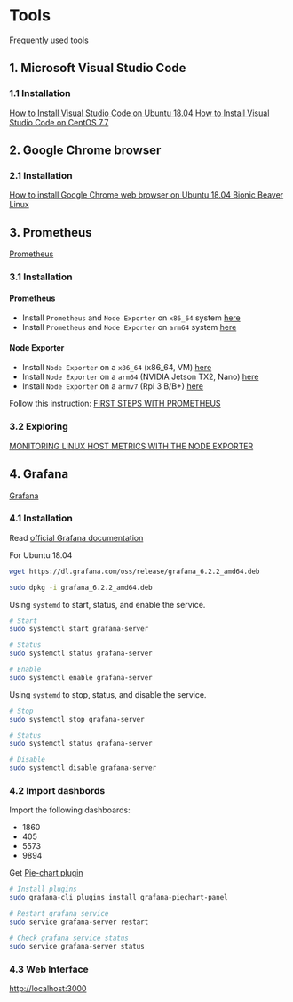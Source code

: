# Tools

Frequently used tools

## 1. Microsoft Visual Studio Code

### 1.1 Installation

[How to Install Visual Studio Code on Ubuntu 18.04](https://linuxize.com/post/how-to-install-visual-studio-code-on-ubuntu-18-04)
[How to Install Visual Studio Code on CentOS 7.7](https://linuxize.com/post/how-to-install-visual-studio-code-on-centos-7/)

## 2. Google Chrome browser

### 2.1 Installation

[How to install Google Chrome web browser on Ubuntu 18.04 Bionic Beaver Linux](https://linuxconfig.org/how-to-install-google-chrome-web-browser-on-ubuntu-18-04-bionic-beaver-linux)

## 3. Prometheus

[Prometheus](https://prometheus.io/)

### 3.1 Installation

#### Prometheus

* Install `Prometheus` and `Node Exporter` on `x86_64` system [here](prom-systemd-setup-x86_64.md)
* Install `Prometheus` and `Node Exporter` on `arm64` system [here](prom-systemd-setup-arm64.md)

#### Node Exporter

* Install `Node Exporter` on a `x86_64` (x86_64, VM) [here](setup-prometheus-node-exporter-x86_64.md)
* Install `Node Exporter` on a `arm64` (NVIDIA Jetson TX2, Nano) [here](setup-prometheus-node-exporter-arm64.md)
* Install `Node Exporter` on a `armv7` (Rpi 3 B/B+) [here](setup-prometheus-node-exporter-armv7.md)

Follow this instruction:
[FIRST STEPS WITH PROMETHEUS](https://prometheus.io/docs/introduction/first_steps/)

### 3.2 Exploring

[MONITORING LINUX HOST METRICS WITH THE NODE EXPORTER](https://prometheus.io/docs/guides/node-exporter/)

## 4. Grafana

[Grafana](https://grafana.com/)

### 4.1 Installation

Read [official Grafana documentation](https://grafana.com/grafana/download)

For Ubuntu 18.04

```sh
wget https://dl.grafana.com/oss/release/grafana_6.2.2_amd64.deb

sudo dpkg -i grafana_6.2.2_amd64.deb
```

Using `systemd` to start, status, and enable the service.

```sh
# Start
sudo systemctl start grafana-server

# Status
sudo systemctl status grafana-server

# Enable
sudo systemctl enable grafana-server
```

Using `systemd` to stop, status, and disable the service.

```sh
# Stop
sudo systemctl stop grafana-server

# Status
sudo systemctl status grafana-server

# Disable
sudo systemctl disable grafana-server
```

### 4.2 Import dashbords

Import the following dashboards:

* 1860
* 405
* 5573
* 9894

Get [Pie-chart plugin](https://grafana.com/plugins/grafana-piechart-panel/installation)

```sh
# Install plugins
sudo grafana-cli plugins install grafana-piechart-panel

# Restart grafana service
sudo service grafana-server restart

# Check grafana service status
sudo service grafana-server status
```

### 4.3 Web Interface

[http://localhost:3000](http://localhost:3000)
